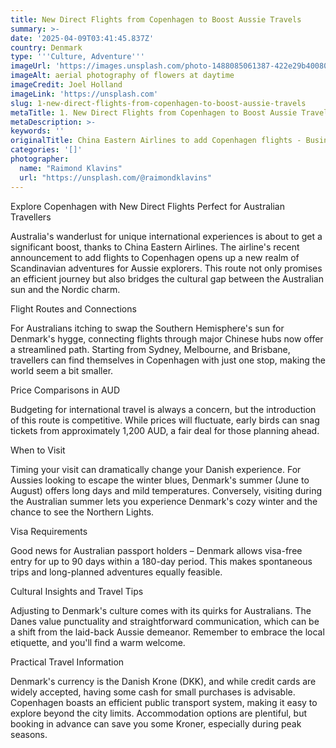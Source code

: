 ```yaml
---
title: New Direct Flights from Copenhagen to Boost Aussie Travels
summary: >-
date: '2025-04-09T03:41:45.837Z'
country: Denmark
type: '''Culture, Adventure'''
imageUrl: 'https://images.unsplash.com/photo-1488085061387-422e29b40080'
imageAlt: aerial photography of flowers at daytime
imageCredit: Joel Holland
imageLink: 'https://unsplash.com'
slug: 1-new-direct-flights-from-copenhagen-to-boost-aussie-travels
metaTitle: 1. New Direct Flights from Copenhagen to Boost Aussie Travels
metaDescription: >-
keywords: ''
originalTitle: China Eastern Airlines to add Copenhagen flights - Business Traveller
categories: '[]'
photographer:
  name: "Raimond Klavins"
  url: "https://unsplash.com/@raimondklavins"
---
```








Explore Copenhagen with New Direct Flights Perfect for Australian Travellers

Australia's wanderlust for unique international experiences is about to get a significant boost, thanks to China Eastern Airlines. The airline's recent announcement to add flights to Copenhagen opens up a new realm of Scandinavian adventures for Aussie explorers. This route not only promises an efficient journey but also bridges the cultural gap between the Australian sun and the Nordic charm.

Flight Routes and Connections

For Australians itching to swap the Southern Hemisphere's sun for Denmark's hygge, connecting flights through major Chinese hubs now offer a streamlined path. Starting from Sydney, Melbourne, and Brisbane, travellers can find themselves in Copenhagen with just one stop, making the world seem a bit smaller.

Price Comparisons in AUD

Budgeting for international travel is always a concern, but the introduction of this route is competitive. While prices will fluctuate, early birds can snag tickets from approximately 1,200 AUD, a fair deal for those planning ahead.

When to Visit

Timing your visit can dramatically change your Danish experience. For Aussies looking to escape the winter blues, Denmark's summer (June to August) offers long days and mild temperatures. Conversely, visiting during the Australian summer lets you experience Denmark's cozy winter and the chance to see the Northern Lights.

Visa Requirements

Good news for Australian passport holders – Denmark allows visa-free entry for up to 90 days within a 180-day period. This makes spontaneous trips and long-planned adventures equally feasible.

Cultural Insights and Travel Tips

Adjusting to Denmark's culture comes with its quirks for Australians. The Danes value punctuality and straightforward communication, which can be a shift from the laid-back Aussie demeanor. Remember to embrace the local etiquette, and you'll find a warm welcome.

Practical Travel Information

Denmark's currency is the Danish Krone (DKK), and while credit cards are widely accepted, having some cash for small purchases is advisable. Copenhagen boasts an efficient public transport system, making it easy to explore beyond the city limits. Accommodation options are plentiful, but booking in advance can save you some Kroner, especially during peak seasons.
